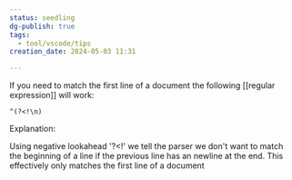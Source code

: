```yaml
---
status: seedling
dg-publish: true
tags:
  - tool/vscode/tips
creation_date: 2024-05-03 11:31

---
```

If you need to match the first line of a document the following [[regular expression]] will work:
```
^(?<!\n)
```

Explanation:

Using negative lookahead  '?<!'  we tell the parser we don't want to match the beginning of a line if the previous line has an newline at the end.
This effectively only matches the first line of a document

